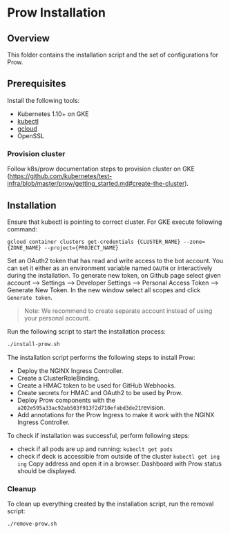 # Prow Installation

## Overview

This folder contains the installation script and the set of configurations for Prow. 

## Prerequisites

Install the following tools:

- Kubernetes 1.10+ on GKE
- [kubectl](https://kubernetes.io/docs/tasks/tools/install-kubectl/) 
- [gcloud](https://cloud.google.com/sdk/gcloud/)
- OpenSSL

### Provision cluster
Follow k8s/prow documentation steps to provision cluster on GKE (https://github.com/kubernetes/test-infra/blob/master/prow/getting_started.md#create-the-cluster).

## Installation
Ensure that kubectl is pointing to correct cluster. For GKE execute following command:
```
gcloud container clusters get-credentials {CLUSTER_NAME} --zone={ZONE_NAME} --project={PROJECT_NAME}
```

Set an OAuth2 token that has read and write access to the bot account. You can set it either as an environment variable named `OAUTH` or interactively during the installation. 
To generate new token, on Github page select given account --> Settings --> Developer Settings --> Personal Access Token --> Generate New Token. 
In the new window select all scopes and click `Generate token`. 
> Note: We recommend to create separate account instead of using your personal account. 

Run the following script to start the installation process: 

```bash
./install-prow.sh
```

The installation script performs the following steps to install Prow:

- Deploy the NGINX Ingress Controller.
- Create a ClusterRoleBinding.
- Create a HMAC token to be used for GitHub Webhooks.
- Create secrets for HMAC and OAuth2 to be used by Prow.
- Deploy Prow components with the `a202e595a33ac92ab503f913f2d710efabd3de21`revision.
- Add annotations for the Prow Ingress to make it work with the NGINX Ingress Controller.
<!--- 
TODO not implemented yet:
- Upload the set of configurations for plugins.
-->

To check if installation was successful, perform following steps:
- check if all pods are up and running:
```kubeclt get pods```
- check if deck is accessible from outside of the cluster
```kubectl get ing ing```
Copy address and open it in a browser. Dashboard with Prow status should be displayed.

### Cleanup

To clean up everything created by the installation script, run the removal script:

```bash
./remove-prow.sh
```